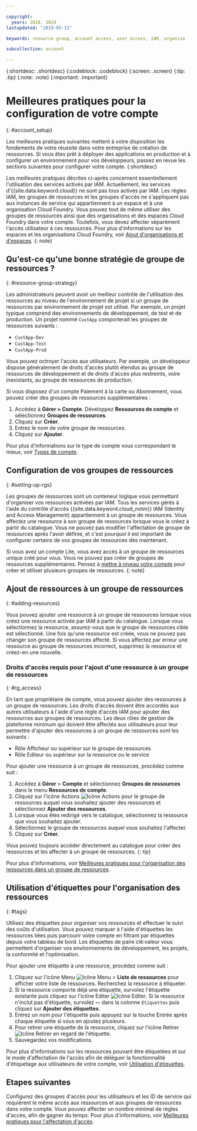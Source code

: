 ```yaml
---

copyright:
  years: 2018, 2019
lastupdated: "2019-05-31"

keywords: resource group, account access, user access, IAM, organize

subcollection: account

---
```


{:shortdesc: .shortdesc}
{:codeblock: .codeblock}
{:screen: .screen}
{:tip: .tip}
{:note: .note}
{:important: .important}


# Meilleures pratiques pour la configuration de votre compte
{: #account_setup}

Les meilleures pratiques suivantes mettent à votre disposition les fondements de votre réussite dans votre entreprise de création de ressources. Si vous êtes prêt à déployer des applications en production et à configurer un environnement pour vos développeurs, passez en revue les sections suivantes pour configurer votre compte.
{:shortdesc}

Les meilleures pratiques décrites ci-après concernent essentiellement l'utilisation des services activés par IAM. Actuellement, les services d'{{site.data.keyword.cloud}} ne sont pas tous activés par IAM. Les règles IAM, les groupes de ressources et les groupes d'accès ne s'appliquent pas aux instances de service qui appartiennent à un espace et à une organisation Cloud Foundry. Vous pouvez tout de même utiliser des groupes de ressources ainsi que des organisations et des espaces Cloud Foundry dans votre compte. Toutefois, vous devez affecter séparément l'accès utilisateur à ces ressources. Pour plus d'informations sur les espaces et les organisations Cloud Foundry, voir [Ajout d'organisations et d'espaces](/docs/account?topic=account-orgsspacesusers).
{: note}

## Qu'est-ce qu'une bonne stratégie de groupe de ressources ?
{: #resource-group-strategy}

Les administrateurs peuvent avoir un meilleur contrôle de l'utilisation des ressources au niveau de l'environnement de projet si un groupe de ressources par environnement de projet est utilisé. Par exemple, un projet typique comprend des environnements de développement, de test et de production. Un projet nommé `CustApp` comporterait les groupes de ressources suivants :

* `CustApp-Dev`
* `CustApp-Test`
* `CustApp-Prod`

Vous pouvez octroyer l'accès aux utilisateurs. Par exemple, un développeur dispose généralement de droits d'accès plutôt étendus au groupe de ressources de développement et de droits d'accès plus restreints, voire inexistants, au groupe de ressources de production.

Si vous disposez d'un compte Paiement à la carte ou Abonnement, vous pouvez créer des groupes de ressources supplémentaires :

1. Accédez à **Gérer > Compte**. Développez **Ressources de compte** et sélectionnez **Groupes de ressources**.
3. Cliquez sur **Créer**.
4. Entrez le nom de votre groupe de ressources.
5. Cliquez sur **Ajouter**.

Pour plus d'informations sur le type de compte vous correspondant le mieux, voir [Types de compte](/docs/account?topic=account-accounts).


## Configuration de vos groupes de ressources
{: #setting-up-rgs}

Les groupes de ressources sont un conteneur logique vous permettant d'organiser vos ressources activées par IAM. Tous les services gérés à l'aide du contrôle d'accès {{site.data.keyword.cloud_notm}} IAM (Identity and Access Management) appartiennent à un groupe de ressources. Vous affectez une ressource à son groupe de ressources lorsque vous le créez à partir du catalogue. Vous ne pouvez pas modifier l'affectation de groupe de ressources après l'avoir définie, et c'est pourquoi il est important de configurer certains de vos groupes de ressources dès maintenant.

Si vous avez un compte Lite, vous avez accès à un groupe de ressources unique créé pour vous. Vous ne pouvez pas créer de groupes de ressources supplémentaires. Pensez à [mettre à niveau votre compte](/docs/account?topic=account-upgrading-account) pour créer et utiliser plusieurs groupes de ressources.
{: note}


## Ajout de ressources à un groupe de ressources
{: #adding-resources}

Vous pouvez ajouter une ressource à un groupe de ressources lorsque vous créez une ressource activée par IAM à partir du catalogue. Lorsque vous sélectionnez la ressource, assurez-vous que le groupe de ressources cible est sélectionné. Une fois qu'une ressource est créée, vous ne pouvez pas changer son groupe de ressources affecté. Si vous affectez par erreur une ressource au groupe de ressources incorrect, supprimez la ressource et créez-en une nouvelle.

### Droits d'accès requis pour l'ajout d'une ressource à un groupe de ressources
{: #rg_access}

En tant que propriétaire de compte, vous pouvez ajouter des ressources à un groupe de ressources. Les droits d'accès doivent être accordés aux autres utilisateurs à l'aide d'une règle d'accès IAM pour ajouter des ressources aux groupes de ressources. Les deux rôles de gestion de plateforme minimum qui doivent être affectés aux utilisateurs pour leur permettre d'ajouter des ressources à un groupe de ressources sont les suivants :

* Rôle Afficheur ou supérieur sur le groupe de ressources
* Rôle Editeur ou supérieur sur la ressource ou le service

Pour ajouter une ressource à un groupe de ressources, procédez comme suit :

1. Accédez à **Gérer** > **Compte** et sélectionnez **Groupes de ressources** dans le menu **Ressources de compte**.
2. Cliquez sur l'icône Actions ![Icône Actions](../icons/action-menu-icon.svg) pour le groupe de ressources auquel vous souhaitez ajouter des ressources et sélectionnez **Ajouter des ressources**.
3. Lorsque vous êtes redirigé vers le catalogue, sélectionnez la ressource que vous souhaitez ajouter.
4. Sélectionnez le groupe de ressources auquel vous souhaitez l'affecter.
5. Cliquez sur **Créer**.

Vous pouvez toujours accéder directement au catalogue pour créer des ressources et les affecter à un groupe de ressources.
{: tip}

Pour plus d'informations, voir [Meilleures pratiques pour l'organisation des ressources dans un groupe de ressources](/docs/resources?topic=resources-bp_resourcegroups).


## Utilisation d'étiquettes pour l'organisation des ressources
{: #tags}

Utilisez des étiquettes pour organiser vos ressources et effectuer le suivi des coûts d'utilisation. Vous pouvez marquer à l'aide d'étiquettes les ressources liées puis parcourir votre compte en filtrant par étiquettes depuis votre tableau de bord. Les étiquettes de paire clé:valeur vous permettent d'organiser vos environnements de développement, les projets, la conformité et l'optimisation.

Pour ajouter une étiquette à une ressource, procédez comme suit :

1. Cliquez sur l'icône Menu ![Icône Menu](../icons/icon_hamburger.svg) > **Liste de ressources** pour afficher votre liste de ressources. Recherchez la ressource à étiqueter.
2. Si la ressource comporte déjà une étiquette, survolez l'étiquette existante puis cliquez sur l'icône Editer ![Icône Editer](../icons/edit-tagging.svg). Si la ressource n'inclut pas d'étiquette, survolez **--** dans la colonne `Etiquettes` puis cliquez sur **Ajouter des étiquettes**.
3. Entrez un nom pour l'étiquette puis appuyez sur la touche Entrée après chaque étiquette si vous en ajoutez plusieurs.
4. Pour retirer une étiquette de la ressource, cliquez sur l'icône Retirer ![Icône Retirer](../icons/close-tagging.svg) en regard de l'étiquette.
5. Sauvegardez vos modifications.

Pour plus d'informations sur les ressources pouvant être étiquetées et sur le mode d'affectation de l'accès afin de déléguer la fonctionnalité d'étiquetage aux utilisateurs de votre compte, voir [Utilisation d'étiquettes](/docs/resources?topic=resources-tag).


## Etapes suivantes

Configurez des groupes d'accès pour les utilisateurs et les ID de service qui requièrent le même accès aux ressources et aux groupes de ressources dans votre compte. Vous pouvez affecter un nombre minimal de règles d'accès, afin de gagner du temps. Pour plus d'informations, voir [Meilleures pratiques pour l'affectation d'accès](/docs/iam?topic=iam-cfaccess).
